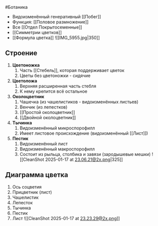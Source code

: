 #Ботаника 
- Видоизменённый генеративный [[Побег]]
- Функция: [[Половое размножение]]
- Все [[Отдел Покрытосеменные]]
- [[Симметрии цветков]]
- [[Формула цветка]]
![[IMG_5955.jpg|350]]
## Строение
1. **Цветоножка** 
	1. Часть [[Стебель]], которая поддерживает цветок
	2. Цветы без цветоножки - сидячие
2. **Цветоложа** 
	1. Верхняя расширенная часть стебля
	2. К нему крепится всё остальное
3. **Околоцветник** 
	1. Чашечка (из чашелистиков - видоизменённых листьев)
	2. Венчик (из лепестков)
	3. [[Простой околоцветник]]
	4. [[Двойной околоцветник]]
4. **Тычинка**
	1. Видоизменённый микроспорофилл
	2. Имеет листовое происхождение (видоизменённый [[Лист]])
5. **Пестик**
	1. Видоизменённый лист
	2. Видоизменённый макроспорофилл 
	3. Состоит из рыльца, столбика и завязи (зародышевые мешки)
![[CleanShot 2025-01-17 at 23.06.21@2x.png|325]]
## Диаграмма цветка
1. Ось соцветия
2. Прицветник (лист)
3. Чашелистик
4. Лепесток
5. Тычинка
6. Пестик
7. Лист
![[CleanShot 2025-01-17 at 23.23.29@2x.png]]
